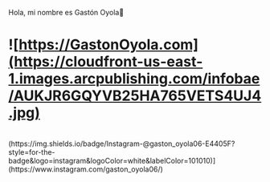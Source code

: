 Hola, mi nombre es Gastón Oyola👋
</br>
# ![https://GastonOyola.com](https://cloudfront-us-east-1.images.arcpublishing.com/infobae/AUKJR6GQYVB25HA765VETS4UJ4.jpg)
</br>
(https://img.shields.io/badge/Instagram-@gaston_oyola06-E4405F?style=for-the-badge&logo=instagram&logoColor=white&labelColor=101010)](https://www.instagram.com/gaston_oyola06/)
</br>

